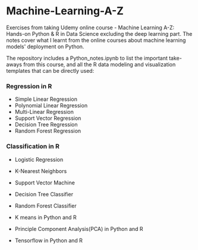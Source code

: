 # Machine-Learning-A-Z
Exercises from taking Udemy online course - Machine Learning A-Z: Hands-on Python & R in Data Science excluding the deep learning part. The notes cover what I learnt from the online courses about machine learning models' deployment on Python.

The repository includes a Python_notes.ipynb to list the important take-aways from this course, and all the R data modeling and visualization templates that can be directly used:
### Regression in R
* Simple Linear Regression
* Polynomial Linear Regression
* Multi-Linear Regression
* Support Vector Regression
* Decision Tree Regression
* Random Forest Regression

### Classification in R
* Logistic Regression 
* K-Nearest Neighbors
* Support Vector Machine
* Decision Tree Classifier
* Random Forest Classifier


* K means in Python and R
* Principle Component Analysis(PCA) in Python and R
* Tensorflow in Python and R

